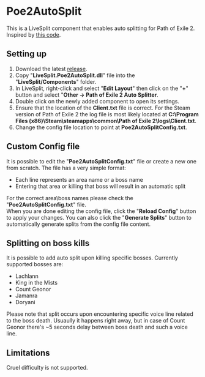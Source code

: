 # Poe2AutoSplit
This is a LiveSplit component that enables auto splitting for Path of Exile 2. Inspired by [this code](https://github.com/brandondong/POE-LiveSplit-Component/).

## Setting up
1. Download the latest [release](https://github.com/Tazdraperm/Poe2AutoSplit/releases/).
2. Copy "**LiveSplit.Poe2AutoSplit.dll**" file into the "**LiveSplit/Components**" folder.
3. In LiveSplit, right-click and select "**Edit Layout**" then click on the "**+**" button and select "**Other -> Path of Exile 2 Auto Splitter**.
4. Double click on the newly added component to open its settings.
5. Ensure that the location of the **Client.txt** file is correct. For the Steam version of Path of Exile 2 the log file is most likely located at **C:\Program Files (x86)\Steam\steamapps\common\Path of Exile 2\logs\Client.txt**.
6. Change the config file location to point at **Poe2AutoSplitConfig.txt**.

## Custom Config file
It is possible to edit the "**Poe2AutoSplitConfig.txt**" file or create a new one from scratch. The file has a very simple format:
* Each line represents an area name or a boss name
* Entering that area or killing that boss will result in an automatic split

For the correct area\boss names please check the "**Poe2AutoSplitConfig.txt**" file.<br/>
When you are done editing the config file, click the "**Reload Config**" button to apply your changes. You can also click the "**Generate Splits**" button to automatically generate splits from the config file content.

## Splitting on boss kills
It is possible to add auto split upon killing specific bosses. Currently supported bosses are:
* Lachlann
* King in the Mists
* Count Geonor
* Jamanra
* Doryani

Please note that split occurs upon encountering specific voice line related to the boss death. Usuaully it happens right away, but in case of Count Geonor there's ~5 seconds delay between boss death and such a voice line.

## Limitations
Cruel difficulty is not supported.
